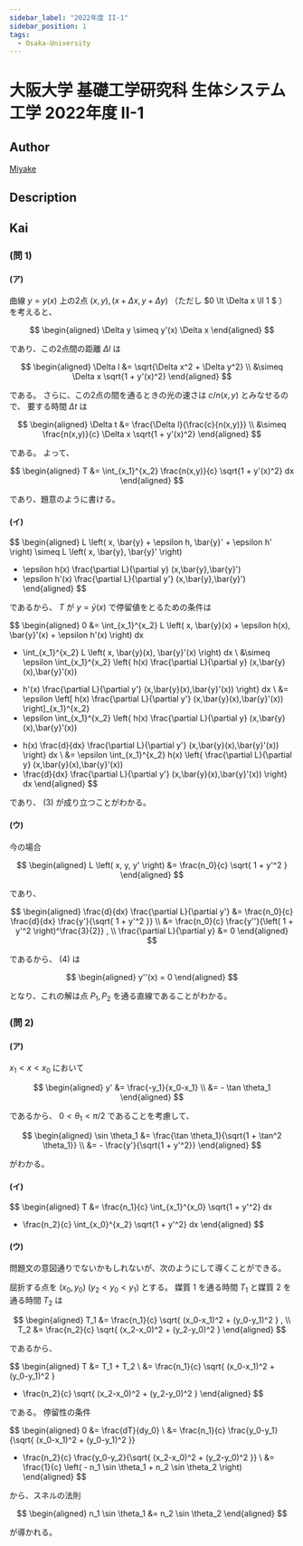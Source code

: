 ```yaml
---
sidebar_label: "2022年度 II-1"
sidebar_position: 1
tags:
  - Osaka-University
---
```

# 大阪大学 基礎工学研究科 生体システム工学 2022年度 II-1

## **Author**
[Miyake](https://miyake.github.io/exams/index.html)

## **Description**

## **Kai**
### (問 1)
#### (ア)
曲線 $y=y(x)$ 上の2点 $(x,y), (x+\Delta x, y+\Delta y)$
（ただし $0 \lt \Delta x \ll 1 $ ）を考えると、

$$
\begin{aligned}
\Delta y \simeq y'(x) \Delta x
\end{aligned}
$$

であり、この2点間の距離 $\Delta l$ は

$$
\begin{aligned}
\Delta l
&= \sqrt{\Delta x^2 + \Delta y^2}
\\
&\simeq \Delta x \sqrt{1 + y'(x)^2}
\end{aligned}
$$

である。
さらに、この2点の間を通るときの光の速さは $c / n(x,y)$ とみなせるので、
要する時間 $\Delta t$ は

$$
\begin{aligned}
\Delta t
&= \frac{\Delta l}{\frac{c}{n(x,y)}}
\\
&\simeq \frac{n(x,y)}{c} \Delta x \sqrt{1 + y'(x)^2}
\end{aligned}
$$

である。
よって、

$$
\begin{aligned}
T
&= \int_{x_1}^{x_2} \frac{n(x,y)}{c} \sqrt{1 + y'(x)^2} dx
\end{aligned}
$$

であり、題意のように書ける。

#### (イ)

$$
\begin{aligned}
L \left( x, \bar{y} + \epsilon h, \bar{y}' + \epsilon h' \right)
\simeq
L \left( x, \bar{y}, \bar{y}' \right)
+ \epsilon h(x) \frac{\partial L}{\partial y} (x,\bar{y},\bar{y}')
+ \epsilon h'(x) \frac{\partial L}{\partial y'} (x,\bar{y},\bar{y}')
\end{aligned}
$$

であるから、
$T$ が $y=\bar{y}(x)$ で停留値をとるための条件は

$$
\begin{aligned}
0
&= \int_{x_1}^{x_2}
L \left( x, \bar{y}(x) + \epsilon h(x), \bar{y}'(x) + \epsilon h'(x) \right) dx
- \int_{x_1}^{x_2} L \left( x, \bar{y}(x), \bar{y}'(x) \right) dx
\\
&\simeq \epsilon \int_{x_1}^{x_2}
\left\{ h(x) \frac{\partial L}{\partial y} (x,\bar{y}(x),\bar{y}'(x))
+ h'(x) \frac{\partial L}{\partial y'} (x,\bar{y}(x),\bar{y}'(x)) \right\} dx
\\
&= \epsilon \left[ h(x)
\frac{\partial L}{\partial y'} (x,\bar{y}(x),\bar{y}'(x)) \right]_{x_1}^{x_2}
+ \epsilon \int_{x_1}^{x_2}
\left\{ h(x) \frac{\partial L}{\partial y} (x,\bar{y}(x),\bar{y}'(x))
- h(x) \frac{d}{dx}
\frac{\partial L}{\partial y'} (x,\bar{y}(x),\bar{y}'(x)) \right\} dx
\\
&=
\epsilon \int_{x_1}^{x_2} h(x)
\left\{ \frac{\partial L}{\partial y} (x,\bar{y}(x),\bar{y}'(x))
- \frac{d}{dx}
\frac{\partial L}{\partial y'} (x,\bar{y}(x),\bar{y}'(x)) \right\} dx
\end{aligned}
$$

であり、 (3) が成り立つことがわかる。

#### (ウ)
今の場合

$$
\begin{aligned}
L \left( x, y, y' \right)
&= \frac{n_0}{c} \sqrt{ 1 + y'^2 }
\end{aligned}
$$

であり、

$$
\begin{aligned}
\frac{d}{dx} \frac{\partial L}{\partial y'}
&= \frac{n_0}{c} \frac{d}{dx} \frac{y'}{\sqrt{ 1 + y'^2 }}
\\
&= \frac{n_0}{c} \frac{y''}{\left( 1 + y'^2 \right)^\frac{3}{2}}
, \\
\frac{\partial L}{\partial y} &= 0
\end{aligned}
$$

であるから、 (4) は

$$
\begin{aligned}
y''(x) = 0
\end{aligned}
$$

となり、これの解は点 $P_1, P_2$ を通る直線であることがわかる。

### (問 2)
#### (ア)
$x_1 \lt x \lt x_0$ において

$$
\begin{aligned}
y'
&= \frac{-y_1}{x_0-x_1}
\\
&= - \tan \theta_1
\end{aligned}
$$

であるから、 $0 \lt \theta_1 \lt \pi/2$ であることを考慮して、

$$
\begin{aligned}
\sin \theta_1
&= \frac{\tan \theta_1}{\sqrt{1 + \tan^2 \theta_1}}
\\
&= - \frac{y'}{\sqrt{1 + y'^2}}
\end{aligned}
$$

がわかる。

#### (イ)

$$
\begin{aligned}
T
&= \frac{n_1}{c} \int_{x_1}^{x_0} \sqrt{1 + y'^2} dx
+ \frac{n_2}{c} \int_{x_0}^{x_2} \sqrt{1 + y'^2} dx
\end{aligned}
$$

#### (ウ)
問題文の意図通りでないかもしれないが、次のようにして導くことができる。

屈折する点を $(x_0,y_0) \ (y_2 \lt y_0 \lt y_1)$ とする。
媒質 1 を通る時間 $T_1$ と媒質 2 を通る時間 $T_2$ は

$$
\begin{aligned}
T_1
&= \frac{n_1}{c} \sqrt{ (x_0-x_1)^2 + (y_0-y_1)^2 }
, \\
T_2
&= \frac{n_2}{c} \sqrt{ (x_2-x_0)^2 + (y_2-y_0)^2 }
\end{aligned}
$$

であるから、

$$
\begin{aligned}
T
&= T_1 + T_2
\\
&= \frac{n_1}{c} \sqrt{ (x_0-x_1)^2 + (y_0-y_1)^2 }
+ \frac{n_2}{c} \sqrt{ (x_2-x_0)^2 + (y_2-y_0)^2 }
\end{aligned}
$$

である。
停留性の条件

$$
\begin{aligned}
0
&= \frac{dT}{dy_0}
\\
&= \frac{n_1}{c} \frac{y_0-y_1}{\sqrt{ (x_0-x_1)^2 + (y_0-y_1)^2 }}
+ \frac{n_2}{c} \frac{y_0-y_2}{\sqrt{ (x_2-x_0)^2 + (y_2-y_0)^2 }}
\\
&= \frac{1}{c} \left( - n_1 \sin \theta_1 + n_2 \sin \theta_2 \right)
\end{aligned}
$$

から、スネルの法則

$$
\begin{aligned}
n_1 \sin \theta_1 &= n_2 \sin \theta_2
\end{aligned}
$$

が導かれる。